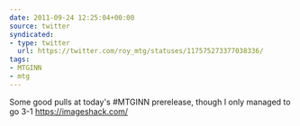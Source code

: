 ```yaml
---
date: 2011-09-24 12:25:04+00:00
source: twitter
syndicated:
- type: twitter
  url: https://twitter.com/roy_mtg/statuses/117575273377038336/
tags:
- MTGINN
- mtg
---
```


Some good pulls at today's #MTGINN prerelease, though I only managed to go 3-1 https://imageshack.com/